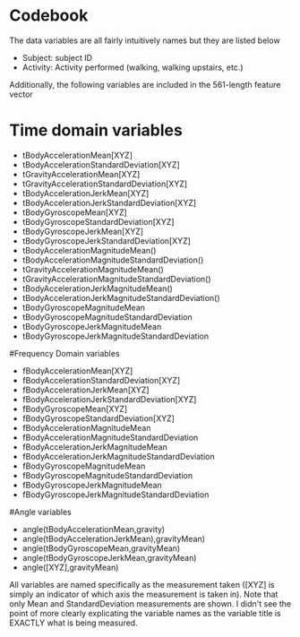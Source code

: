Codebook
========

The data variables are all fairly intuitively names but they are listed below
* Subject: subject ID
* Activity: Activity performed (walking, walking upstairs, etc.)

Additionally, the following variables are included in the 561-length feature vector

# Time domain variables

* tBodyAccelerationMean[XYZ]
* tBodyAccelerationStandardDeviation[XYZ]
* tGravityAccelerationMean[XYZ]
* tGravityAccelerationStandardDeviation[XYZ]
* tBodyAccelerationJerkMean[XYZ]
* tBodyAccelerationJerkStandardDeviation[XYZ]
* tBodyGyroscopeMean[XYZ]
* tBodyGyroscopeStandardDeviation[XYZ]
* tBodyGyroscopeJerkMean[XYZ]
* tBodyGyroscopeJerkStandardDeviation[XYZ]
* tBodyAccelerationMagnitudeMean()
* tBodyAccelerationMagnitudeStandardDeviation()
* tGravityAccelerationMagnitudeMean()
* tGravityAccelerationMagnitudeStandardDeviation()
* tBodyAccelerationJerkMagnitudeMean()
* tBodyAccelerationJerkMagnitudeStandardDeviation()
* tBodyGyroscopeMagnitudeMean
* tBodyGyroscopeMagnitudeStandardDeviation
* tBodyGyroscopeJerkMagnitudeMean
* tBodyGyroscopeJerkMagnitudeStandardDeviation

#Frequency Domain variables

* fBodyAccelerationMean[XYZ]
* fBodyAccelerationStandardDeviation[XYZ]
* fBodyAccelerationJerkMean[XYZ]
* fBodyAccelerationJerkStandardDeviation[XYZ]
* fBodyGyroscopeMean[XYZ]
* fBodyGyroscopeStandardDeviation[XYZ]
* fBodyAccelerationMagnitudeMean
* fBodyAccelerationMagnitudeStandardDeviation
* fBodyAccelerationJerkMagnitudeMean
* fBodyAccelerationJerkMagnitudeStandardDeviation
* fBodyGyroscopeMagnitudeMean
* fBodyGyroscopeMagnitudeStandardDeviation
* fBodyGyroscopeJerkMagnitudeMean
* fBodyGyroscopeJerkMagnitudeStandardDeviation


#Angle variables

* angle(tBodyAccelerationMean,gravity)
* angle(tBodyAccelerationJerkMean),gravityMean)
* angle(tBodyGyroscopeMean,gravityMean)            
* angle(tBodyGyroscopeJerkMean,gravityMean)
* angle([XYZ],gravityMean)  


All variables are named specifically as the measurement taken ([XYZ] is simply an indicator of which axis the measurement is taken in).  Note that only Mean and StandardDeviation measurements are shown.  I didn't see the point of more clearly explicating the variable names as the variable title is EXACTLY what is being measured.
